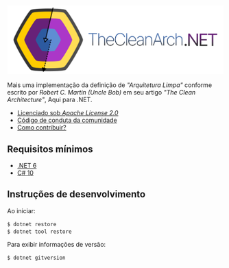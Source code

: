 ![](docs/assets/CleanArchBanner.png)

Mais uma implementação da definição de _"Arquitetura Limpa"_ conforme escrito por _Robert C. Martin (Uncle Bob)_ em seu artigo _"The Clean Architecture"_, Aqui para .NET.

* [Licenciado sob _Apache License 2.0_](LICENSE)
* [Código de conduta da comunidade](CODE_OF_CONDUCT.md)
* [Como contribuir?](CONTRIBUTING.md)

## Requisitos mínimos

* [.NET 6](https://dotnet.microsoft.com/pt-br/download/dotnet/6.0)
* [C# 10](https://learn.microsoft.com/en-us/dotnet/csharp/whats-new/csharp-10)

## Instruções de desenvolvimento

Ao iniciar:
```sh
$ dotnet restore
$ dotnet tool restore
```

Para exibir informações de versão:
```sh
$ dotnet gitversion
```